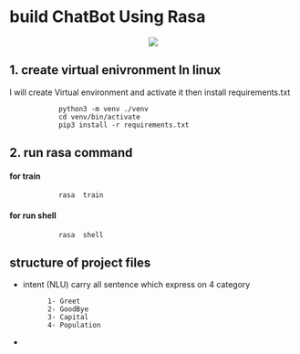 # build ChatBot Using Rasa

<p align="center">
  <img  src="https://www.jivochat.com/assets/images/compressed/chatbots/chatbots-white.png">
</p>

## 1. create virtual enivronment In linux

  I will create Virtual environment and activate it then install requirements.txt
  
```
            python3 -m venv ./venv
            cd venv/bin/activate
            pip3 install -r requirements.txt

```

## 2. run rasa command 

#### for train
```
            rasa  train

```

#### for run shell
```
            rasa  shell

```

## structure of project files

* intent (NLU) carry all sentence which express on 4 category

            1- Greet
            2- GoodBye
            3- Capital
            4- Population
    
*    


